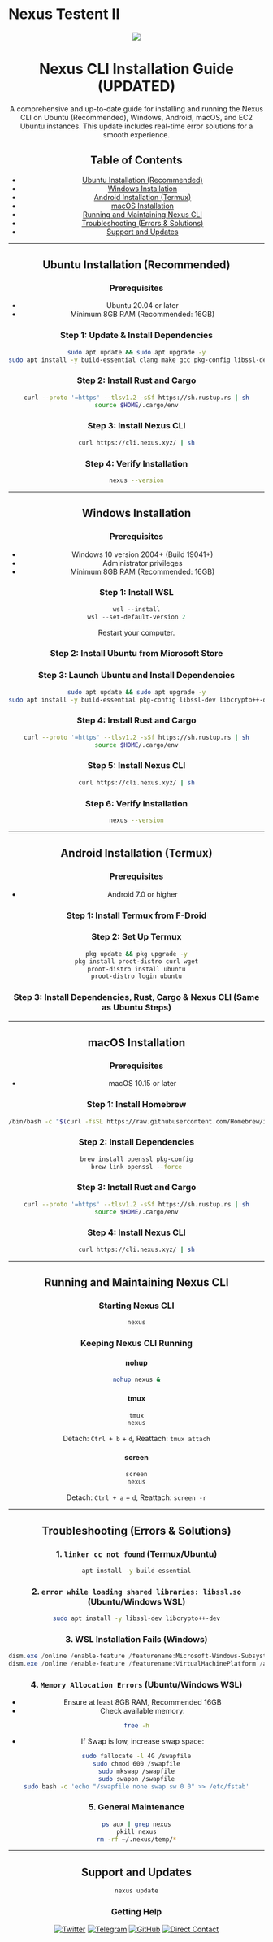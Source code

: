 # Nexus Testent II

<div align="center">
  <img src="PHOTO-2025-02-04-22-34-07.jpg"
</div>

# Nexus CLI Installation Guide (UPDATED)

A comprehensive and up-to-date guide for installing and running the Nexus CLI on Ubuntu (Recommended), Windows, Android, macOS, and EC2 Ubuntu instances. This update includes real-time error solutions for a smooth experience.

## Table of Contents
- [Ubuntu Installation (Recommended)](#ubuntu-installation-recommended)
- [Windows Installation](#windows-installation)
- [Android Installation (Termux)](#android-installation-termux)
- [macOS Installation](#macos-installation)
- [Running and Maintaining Nexus CLI](#running-and-maintaining-nexus-cli)
- [Troubleshooting (Errors & Solutions)](#troubleshooting-errors--solutions)
- [Support and Updates](#support-and-updates)

---

## Ubuntu Installation (Recommended)

### Prerequisites
- Ubuntu 20.04 or later
- Minimum 8GB RAM (Recommended: 16GB)

### Step 1: Update & Install Dependencies
```bash
sudo apt update && sudo apt upgrade -y
sudo apt install -y build-essential clang make gcc pkg-config libssl-dev libcrypto++-dev libc6-dev zlib1g-dev curl wget
```

### Step 2: Install Rust and Cargo
```bash
curl --proto '=https' --tlsv1.2 -sSf https://sh.rustup.rs | sh
source $HOME/.cargo/env
```

### Step 3: Install Nexus CLI
```bash
curl https://cli.nexus.xyz/ | sh
```

### Step 4: Verify Installation
```bash
nexus --version
```

---

## Windows Installation

### Prerequisites
- Windows 10 version 2004+ (Build 19041+)
- Administrator privileges
- Minimum 8GB RAM (Recommended: 16GB)

### Step 1: Install WSL
```powershell
wsl --install
wsl --set-default-version 2
```
Restart your computer.

### Step 2: Install Ubuntu from Microsoft Store

### Step 3: Launch Ubuntu and Install Dependencies
```bash
sudo apt update && sudo apt upgrade -y
sudo apt install -y build-essential pkg-config libssl-dev libcrypto++-dev gcc libc6-dev zlib1g-dev curl wget
```

### Step 4: Install Rust and Cargo
```bash
curl --proto '=https' --tlsv1.2 -sSf https://sh.rustup.rs | sh
source $HOME/.cargo/env
```

### Step 5: Install Nexus CLI
```bash
curl https://cli.nexus.xyz/ | sh
```

### Step 6: Verify Installation
```bash
nexus --version
```

---

## Android Installation (Termux)

### Prerequisites
- Android 7.0 or higher

### Step 1: Install Termux from F-Droid

### Step 2: Set Up Termux
```bash
pkg update && pkg upgrade -y
pkg install proot-distro curl wget
proot-distro install ubuntu
proot-distro login ubuntu
```

### Step 3: Install Dependencies, Rust, Cargo & Nexus CLI (Same as Ubuntu Steps)

---

## macOS Installation

### Prerequisites
- macOS 10.15 or later

### Step 1: Install Homebrew
```bash
/bin/bash -c "$(curl -fsSL https://raw.githubusercontent.com/Homebrew/install/HEAD/install.sh)"
```

### Step 2: Install Dependencies
```bash
brew install openssl pkg-config
brew link openssl --force
```

### Step 3: Install Rust and Cargo
```bash
curl --proto '=https' --tlsv1.2 -sSf https://sh.rustup.rs | sh
source $HOME/.cargo/env
```

### Step 4: Install Nexus CLI
```bash
curl https://cli.nexus.xyz/ | sh
```

---

## Running and Maintaining Nexus CLI

### Starting Nexus CLI
```bash
nexus
```

### Keeping Nexus CLI Running
#### nohup
```bash
nohup nexus &
```
#### tmux
```bash
tmux
nexus
```
Detach: `Ctrl + b` + `d`, Reattach: `tmux attach`

#### screen
```bash
screen
nexus
```
Detach: `Ctrl + a` + `d`, Reattach: `screen -r`

---

## Troubleshooting (Errors & Solutions)

### 1. `linker cc not found` (Termux/Ubuntu)
```bash
apt install -y build-essential
```

### 2. `error while loading shared libraries: libssl.so` (Ubuntu/Windows WSL)
```bash
sudo apt install -y libssl-dev libcrypto++-dev
```

### 3. WSL Installation Fails (Windows)
```powershell
dism.exe /online /enable-feature /featurename:Microsoft-Windows-Subsystem-Linux /all /norestart
dism.exe /online /enable-feature /featurename:VirtualMachinePlatform /all /norestart
```

### 4. `Memory Allocation Errors` (Ubuntu/Windows WSL)
- Ensure at least 8GB RAM, Recommended 16GB
- Check available memory:
```bash
free -h
```
- If Swap is low, increase swap space:
```bash
sudo fallocate -l 4G /swapfile
sudo chmod 600 /swapfile
sudo mkswap /swapfile
sudo swapon /swapfile
sudo bash -c 'echo "/swapfile none swap sw 0 0" >> /etc/fstab'
```

### 5. General Maintenance
```bash
ps aux | grep nexus
pkill nexus
rm -rf ~/.nexus/temp/*
```

---

## Support and Updates

```bash
nexus update
```



### Getting Help
[![Twitter](https://img.shields.io/badge/Twitter-%231DA1F2.svg?style=for-the-badge&logo=Twitter&logoColor=white)](https://x.com/airdropzenith_)
[![Telegram](https://img.shields.io/badge/Telegram-2CA5E0?style=for-the-badge&logo=telegram&logoColor=white)](https://t.me/airdropzenith)
[![GitHub](https://img.shields.io/badge/github-%23121011.svg?style=for-the-badge&logo=github&logoColor=white)](https://github.com/airdropzenith)
[![Direct Contact](https://img.shields.io/badge/Telegram-Direct%20Contact-green?style=for-the-badge&logo=telegram)](https://t.me/cminerbox)



